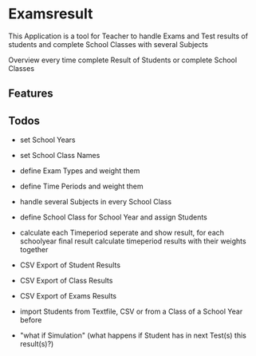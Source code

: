 # Examsresult

This Application is a tool for Teacher to handle Exams and Test results 
of students and complete School Classes with several Subjects

Overview every time complete Result of Students or complete School Classes

## Features

## Todos
* set School Years
* set School Class Names
* define Exam Types and weight them
* define Time Periods and weight them
* handle several Subjects in every School Class

* define School Class for School Year and assign Students

* calculate each Timeperiod seperate and show result, 
for each schoolyear final result calculate timeperiod results with their weights together

* CSV Export of Student Results
* CSV Export of Class Results
* CSV Export of Exams Results
* import Students from Textfile, CSV or from a Class of a School Year before

* "what if Simulation" (what happens if Student has in next Test(s) this result(s)?)
